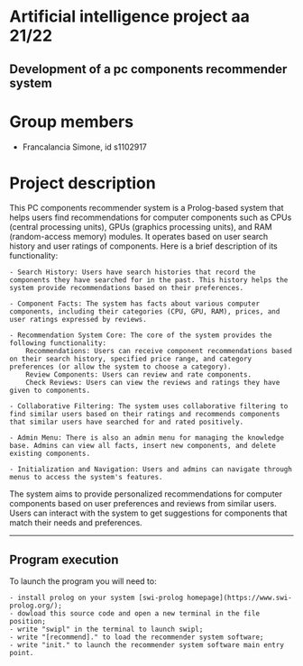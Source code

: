 # Artificial intelligence project aa 21/22
## Development of a pc components recommender system

# Group members
- Francalancia Simone, id s1102917

# Project description
This PC components recommender system is a Prolog-based system that helps users find recommendations for computer components such as CPUs (central processing units), GPUs (graphics processing units), and RAM (random-access memory) modules. It operates based on user search history and user ratings of components. Here is a brief description of its functionality:

    - Search History: Users have search histories that record the components they have searched for in the past. This history helps the system provide recommendations based on their preferences.

    - Component Facts: The system has facts about various computer components, including their categories (CPU, GPU, RAM), prices, and user ratings expressed by reviews.

    - Recommendation System Core: The core of the system provides the following functionality:
        Recommendations: Users can receive component recommendations based on their search history, specified price range, and category preferences (or allow the system to choose a category).
        Review Components: Users can review and rate components.
        Check Reviews: Users can view the reviews and ratings they have given to components.

    - Collaborative Filtering: The system uses collaborative filtering to find similar users based on their ratings and recommends components that similar users have searched for and rated positively.

    - Admin Menu: There is also an admin menu for managing the knowledge base. Admins can view all facts, insert new components, and delete existing components.

    - Initialization and Navigation: Users and admins can navigate through menus to access the system's features.

The system aims to provide personalized recommendations for computer components based on user preferences and reviews from similar users. Users can interact with the system to get suggestions for components that match their needs and preferences.

---

## Program execution
To launch the program you will need to:

```
- install prolog on your system [swi-prolog homepage](https://www.swi-prolog.org/);
- dowload this source code and open a new terminal in the file position;
- write "swipl" in the terminal to launch swipl;
- write "[recommend]." to load the recommender system software;
- write "init." to launch the recommender system software main entry point.
```